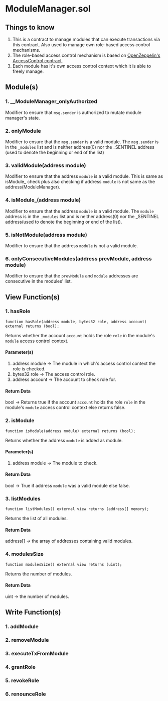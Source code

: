 # ModuleManager.sol

## Things to know

1. This is a contract to manage modules that can execute transactions via this contract. Also used to manage own role-based access control mechanisms.
2. The role-based access control mechanism is based on [OpenZeppelin's AccessControl contract](https://github.com/OpenZeppelin/openzeppelin-contracts/blob/master/contracts/access/AccessControl.sol).
3. Each module has it's own access control context which it is able to freely manage.

## Module(s)

### 1. __ModuleManager_onlyAuthorized

Modifier to ensure that `msg.sender` is authorized to mutate module manager's state.

### 2. onlyModule

Modifier to ensure that the `msg.sender` is a valid module. The `msg.sender` is in the `_modules` list and is neither address(0) nor the _SENTINEL address (used to denote the beginning or end of the list)

### 3. validModule(address module)

Modifier to ensure that the address `module` is a valid module. This is same as isModule_ check plus also checking if address `module` is not same as the address(ModuleManager).

### 4. isModule_(address module)

Modifier to ensure that the address `module` is a valid module. The `module` address is in the `_modules` list and is neither address(0) nor the _SENTINEL address(used to denote the beginning or end of the list).

### 5. isNotModule(address module)

Modifier to ensure that the address `module` is not a valid module.

### 6. onlyConsecutiveModules(address prevModule, address module)

Modifier to ensure that the `prevModule` and `module` addresses are consecutive in the modules' list.

## View Function(s)

### 1. hasRole

`function hasRole(address module, bytes32 role, address account) external returns (bool);`

Returns whether the account `account` holds the role `role` in the module's `module` access control context.

#### Parameter(s)

1. address module -> The module in which's access control context the role is checked.
2. bytes32 role -> The access control role.
3. address account -> The account to check role for.

#### Return Data

bool -> Returns true if the account `account` holds the role `role` in the module's `module` access control context else returns false.

### 2. isModule

`function isModule(address module) external returns (bool);`

Returns whether the address `module` is added as module.

#### Parameter(s)

1. address module -> The module to check.

#### Return Data

bool -> True if address `module` was a valid module else false.

### 3. listModules

`function listModules() external view returns (address[] memory);`

Returns the list of all modules.

#### Return Data

address[] -> the array of addresses containing valid modules.

### 4. modulesSize

`function modulesSize() external view returns (uint);`

Returns the number of modules.

#### Return Data

uint -> the number of modules.

## Write Function(s)

### 1. addModule

### 2. removeModule

### 3. executeTxFromModule

### 4. grantRole

### 5. revokeRole

### 6. renounceRole